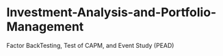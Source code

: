# Investment-Analysis-and-Portfolio-Management
Factor BackTesting, Test of CAPM, and Event Study (PEAD)
